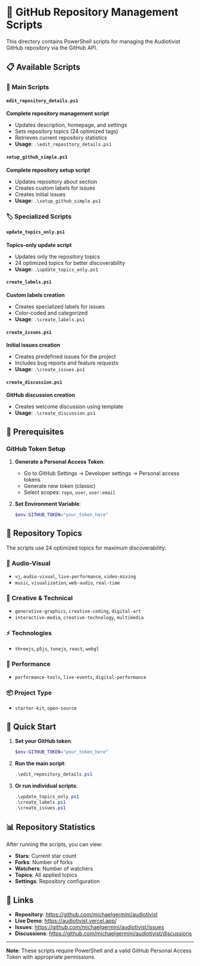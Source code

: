 # 🎵 GitHub Repository Management Scripts

This directory contains PowerShell scripts for managing the Audiotivist GitHub repository via the GitHub API.

## 📋 Available Scripts

### 🎯 **Main Scripts**

#### `edit_repository_details.ps1`
**Complete repository management script**
- Updates description, homepage, and settings
- Sets repository topics (24 optimized tags)
- Retrieves current repository statistics
- **Usage**: `.\edit_repository_details.ps1`

#### `setup_github_simple.ps1`
**Complete repository setup script**
- Updates repository about section
- Creates custom labels for issues
- Creates initial issues
- **Usage**: `.\setup_github_simple.ps1`

### 🏷️ **Specialized Scripts**

#### `update_topics_only.ps1`
**Topics-only update script**
- Updates only the repository topics
- 24 optimized topics for better discoverability
- **Usage**: `.\update_topics_only.ps1`

#### `create_labels.ps1`
**Custom labels creation**
- Creates specialized labels for issues
- Color-coded and categorized
- **Usage**: `.\create_labels.ps1`

#### `create_issues.ps1`
**Initial issues creation**
- Creates predefined issues for the project
- Includes bug reports and feature requests
- **Usage**: `.\create_issues.ps1`

#### `create_discussion.ps1`
**GitHub discussion creation**
- Creates welcome discussion using template
- **Usage**: `.\create_discussion.ps1`

## 🔧 Prerequisites

### GitHub Token Setup
1. **Generate a Personal Access Token**:
   - Go to GitHub Settings → Developer settings → Personal access tokens
   - Generate new token (classic)
   - Select scopes: `repo`, `user`, `user:email`

2. **Set Environment Variable**:
   ```powershell
   $env:GITHUB_TOKEN="your_token_here"
   ```

## 🎯 Repository Topics

The scripts use 24 optimized topics for maximum discoverability:

### 🎵 **Audio-Visual**
- `vj`, `audio-visual`, `live-performance`, `video-mixing`
- `music`, `visualization`, `web-audio`, `real-time`

### 🎨 **Creative & Technical**
- `generative-graphics`, `creative-coding`, `digital-art`
- `interactive-media`, `creative-technology`, `multimedia`

### ⚡ **Technologies**
- `threejs`, `p5js`, `tonejs`, `react`, `webgl`

### 🎪 **Performance**
- `performance-tools`, `live-events`, `digital-performance`

### 📦 **Project Type**
- `starter-kit`, `open-source`

## 🚀 Quick Start

1. **Set your GitHub token**:
   ```powershell
   $env:GITHUB_TOKEN="your_token_here"
   ```

2. **Run the main script**:
   ```powershell
   .\edit_repository_details.ps1
   ```

3. **Or run individual scripts**:
   ```powershell
   .\update_topics_only.ps1
   .\create_labels.ps1
   .\create_issues.ps1
   ```

## 📊 Repository Statistics

After running the scripts, you can view:
- **Stars**: Current star count
- **Forks**: Number of forks
- **Watchers**: Number of watchers
- **Topics**: All applied topics
- **Settings**: Repository configuration

## 🔗 Links

- **Repository**: https://github.com/michaelgermini/audiotivist
- **Live Demo**: https://audiotivist.vercel.app/
- **Issues**: https://github.com/michaelgermini/audiotivist/issues
- **Discussions**: https://github.com/michaelgermini/audiotivist/discussions

---

**Note**: These scripts require PowerShell and a valid GitHub Personal Access Token with appropriate permissions.
